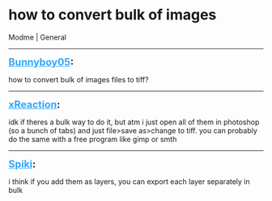 # how to convert bulk of images
Modme | General

---
<strong style="font-size: 1.4em;"><span style="text-decoration: underline;text-decoration-color: #34a7f9;"><span style="color:#34a7f9;">Bunnyboy05</span></span>:</strong>

<p>how to convert bulk of images files to tiff?</p>

---
<strong style="font-size: 1.4em;"><span style="text-decoration: underline;text-decoration-color: #34a7f9;"><span style="color:#34a7f9;">xReaction</span></span>:</strong>

<p>idk if theres a bulk way to do it, but atm i just open all of them in photoshop (so a bunch of tabs) and just file&gt;save as&gt;change to tiff. you can probably do the same with a free program like gimp or smth</p>

---
<strong style="font-size: 1.4em;"><span style="text-decoration: underline;text-decoration-color: #34a7f9;"><span style="color:#34a7f9;">Spiki</span></span>:</strong>

<p>i think if you add them as layers, you can export each layer separately in bulk</p>
